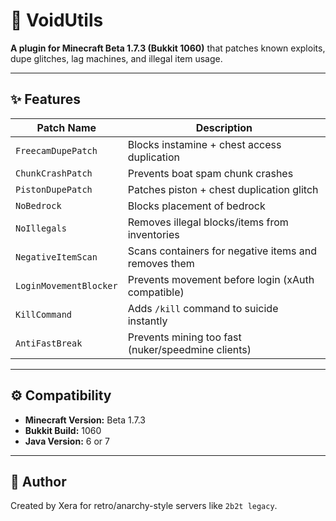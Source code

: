 # 🧩 VoidUtils
**A plugin for Minecraft Beta 1.7.3 (Bukkit 1060)** that patches known exploits, dupe glitches, lag machines, and illegal item usage.

---

## ✨ Features

| Patch Name                | Description |
|---------------------------|-------------|
| `FreecamDupePatch`        | Blocks instamine + chest access duplication  
| `ChunkCrashPatch`         | Prevents boat spam chunk crashes  
| `PistonDupePatch`         | Patches piston + chest duplication glitch  
| `NoBedrock`               | Blocks placement of bedrock  
| `NoIllegals`              | Removes illegal blocks/items from inventories  
| `NegativeItemScan`        | Scans containers for negative items and removes them  
| `LoginMovementBlocker`    | Prevents movement before login (xAuth compatible)  
| `KillCommand`             | Adds `/kill` command to suicide instantly  
| `AntiFastBreak`           | Prevents mining too fast (nuker/speedmine clients)

---

## ⚙️ Compatibility

- **Minecraft Version:** Beta 1.7.3  
- **Bukkit Build:** 1060  
- **Java Version:** 6 or 7

---

## 👤 Author

Created by Xera for retro/anarchy-style servers like `2b2t legacy`.

